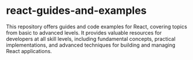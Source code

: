 # react-guides-and-examples
This repository offers guides and code examples for React, covering topics from basic to advanced levels. It provides valuable resources for developers at all skill levels, including fundamental concepts, practical implementations, and advanced techniques for building and managing React applications.
